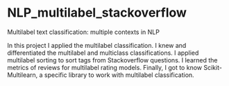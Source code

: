 # NLP_multilabel_stackoverflow
Multilabel text classification: multiple contexts in NLP

In this project I applied the multilabel classification.
I knew and differentiated the multilabel and multiclass classifications.
I applied multilabel sorting to sort tags from Stackoverflow questions.
I learned the metrics of reviews for multilabel rating models. 
Finally, I got to know Scikit-Multilearn, a specific library to work with multilabel classification.
